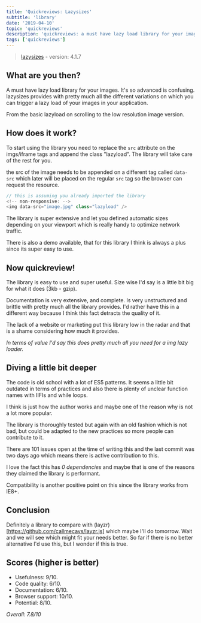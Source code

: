 ```yaml
---
title: 'Quickreviews: Lazysizes'
subtitle: 'library'
date: '2019-04-10'
topic: 'quickreviews'
description: 'quickreviews: a must have lazy load library for your images Its so advanced is confusing'
tags: ['quickreviews']
---
```


> [lazysizes](https://github.com/aFarkas/lazysizes) - version: 4.1.7

## What are you then?

A must have lazy load library for your images. It's so advanced is confusing. lazysizes provides with pretty much all the different variations on which you can trigger a lazy load of your images in your application.

From the basic lazyload on scrolling to the low resolution image version.

## How does it work?

To start using the library you need to replace the `src` attribute on the imgs/iframe tags and append the class "lazyload". The library will take care of the rest for you.

the src of the image needs to be appended on a different tag called `data-src` which later will be placed on the regular `src` tag so the browser can request the resource.

```javascript
// this is assuming you already imported the library
<!-- non-responsive: -->
<img data-src="image.jpg" class="lazyload" />
```

The library is super extensive and let you defined automatic sizes depending on your viewport which is really handy to optimize network traffic.

There is also a demo available, that for this library I think is always a plus since its super easy to use.

## Now quickreview!

The library is easy to use and super useful. Size wise I'd say is a little bit big for what it does (3kb - gzip).

Documentation is very extensive, and complete. Is very unstructured and brittle with pretty much all the library provides. I'd rather have this in a different way because I think this fact detracts the quality of it.

The lack of a website or marketing put this library low in the radar and that is a shame considering how much it provides.

_In terms of value I'd say this does pretty much all you need for a img lazy loader._

## Diving a little bit deeper

The code is old school with a lot of ES5 patterns. It seems a little bit outdated in terms of practices and also there is plenty of unclear function names with IIFIs and while loops.

I think is just how the author works and maybe one of the reason why is not a lot more popular.

The library is thoroughly tested but again with an old fashion which is not bad, but could be adapted to the new practices so more people can contribute to it.

There are 101 issues open at the time of writing this and the last commit was two days ago which means there is active contribution to this.

I love the fact this has _0 dependencies_ and maybe that is one of the reasons they claimed the library is performant.

Compatibility is another positive point on this since the library works from IE8+.

## Conclusion

Definitely a library to compare with (layzr)[https://github.com/callmecavs/layzr.js] which maybe I'll do tomorrow. Wait and we will see which might fit your needs better. So far if there is no better alternative I'd use this, but I wonder if this is true.

## Scores (higher is better)

- Usefulness: 9/10.
- Code quality: 6/10.
- Documentation: 6/10.
- Browser support: 10/10.
- Potential: 8/10.

_Overall: 7.8/10_
